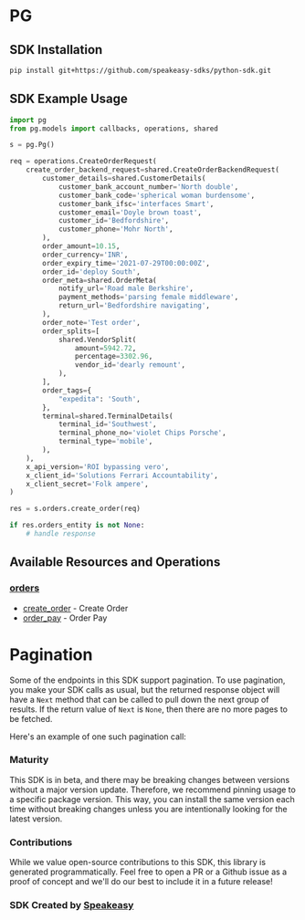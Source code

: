 # PG

<!-- Start SDK Installation -->
## SDK Installation

```bash
pip install git+https://github.com/speakeasy-sdks/python-sdk.git
```
<!-- End SDK Installation -->

## SDK Example Usage
<!-- Start SDK Example Usage -->
```python
import pg
from pg.models import callbacks, operations, shared

s = pg.Pg()

req = operations.CreateOrderRequest(
    create_order_backend_request=shared.CreateOrderBackendRequest(
        customer_details=shared.CustomerDetails(
            customer_bank_account_number='North double',
            customer_bank_code='spherical woman burdensome',
            customer_bank_ifsc='interfaces Smart',
            customer_email='Doyle brown toast',
            customer_id='Bedfordshire',
            customer_phone='Mohr North',
        ),
        order_amount=10.15,
        order_currency='INR',
        order_expiry_time='2021-07-29T00:00:00Z',
        order_id='deploy South',
        order_meta=shared.OrderMeta(
            notify_url='Road male Berkshire',
            payment_methods='parsing female middleware',
            return_url='Bedfordshire navigating',
        ),
        order_note='Test order',
        order_splits=[
            shared.VendorSplit(
                amount=5942.72,
                percentage=3302.96,
                vendor_id='dearly remount',
            ),
        ],
        order_tags={
            "expedita": 'South',
        },
        terminal=shared.TerminalDetails(
            terminal_id='Southwest',
            terminal_phone_no='violet Chips Porsche',
            terminal_type='mobile',
        ),
    ),
    x_api_version='ROI bypassing vero',
    x_client_id='Solutions Ferrari Accountability',
    x_client_secret='Folk ampere',
)

res = s.orders.create_order(req)

if res.orders_entity is not None:
    # handle response
```
<!-- End SDK Example Usage -->

<!-- Start SDK Available Operations -->
## Available Resources and Operations


### [orders](docs/sdks/orders/README.md)

* [create_order](docs/sdks/orders/README.md#create_order) - Create Order
* [order_pay](docs/sdks/orders/README.md#order_pay) - Order Pay
<!-- End SDK Available Operations -->



<!-- Start Dev Containers -->

<!-- End Dev Containers -->



<!-- Start Pagination -->
# Pagination

Some of the endpoints in this SDK support pagination. To use pagination, you make your SDK calls as usual, but the
returned response object will have a `Next` method that can be called to pull down the next group of results. If the
return value of `Next` is `None`, then there are no more pages to be fetched.

Here's an example of one such pagination call:
<!-- End Pagination -->

<!-- Placeholder for Future Speakeasy SDK Sections -->



### Maturity

This SDK is in beta, and there may be breaking changes between versions without a major version update. Therefore, we recommend pinning usage
to a specific package version. This way, you can install the same version each time without breaking changes unless you are intentionally
looking for the latest version.

### Contributions

While we value open-source contributions to this SDK, this library is generated programmatically.
Feel free to open a PR or a Github issue as a proof of concept and we'll do our best to include it in a future release!

### SDK Created by [Speakeasy](https://docs.speakeasyapi.dev/docs/using-speakeasy/client-sdks)

